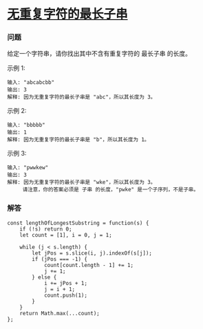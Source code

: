 # [无重复字符的最长子串](https://leetcode-cn.com/problems/longest-substring-without-repeating-characters)

### 问题

给定一个字符串，请你找出其中不含有重复字符的 最长子串 的长度。<br>

示例 1:

```
输入: "abcabcbb"
输出: 3
解释: 因为无重复字符的最长子串是 "abc"，所以其长度为 3。
```
示例 2:

```
输入: "bbbbb"
输出: 1
解释: 因为无重复字符的最长子串是 "b"，所以其长度为 1。
```
示例 3:

```
输入: "pwwkew"
输出: 3
解释: 因为无重复字符的最长子串是 "wke"，所以其长度为 3。
     请注意，你的答案必须是 子串 的长度，"pwke" 是一个子序列，不是子串。
```

### 解答

```
const lengthOfLongestSubstring = function(s) {
    if (!s) return 0;
    let count = [1], i = 0, j = 1;

    while (j < s.length) {
        let jPos = s.slice(i, j).indexOf(s[j]);
        if (jPos === -1) {
            count[count.length - 1] += 1;
            j += 1;
        } else {
            i += jPos + 1;
            j = i + 1;
            count.push(1);
        }
    }
    return Math.max(...count);
};
```

